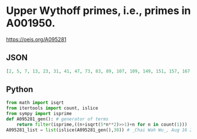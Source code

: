 # Upper Wythoff primes, i\.e\., primes in A001950\.
https://oeis.org/A095281
## JSON
```JSON
[2, 5, 7, 13, 23, 31, 41, 47, 73, 83, 89, 107, 109, 149, 151, 157, 167, 191, 193, 227, 233, 251, 269, 277, 293, 311, 337, 353, 379, 397, 421, 431, 439, 463, 479, 523, 541, 547, 557, 599, 607, 617, 641, 659, 683, 691, 701, 709, 719, 727, 733, 743]
```
## Python
```Python
from math import isqrt
from itertools import count, islice
from sympy import isprime
def A095281_gen(): # generator of terms
    return filter(isprime,((n+isqrt(5*n**2)>>1)+n for n in count(1)))
A095281_list = list(islice(A095281_gen(),30)) # _Chai Wah Wu_, Aug 16 2022
```
